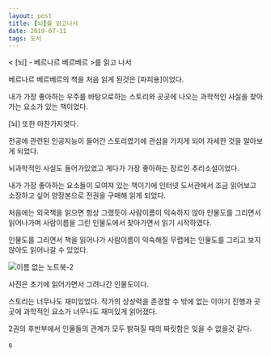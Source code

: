 ```yaml
---
layout: post
title: [뇌]를 읽고나서
date: 2019-07-11
tags: 도서
---
```



< [뇌] - 베르나르 베르베르 >를 읽고 나서

베르나르 베르베르의 책을 처음 읽게 된것은 [파피용]이었다.


내가 가장 좋아하는 우주를 바탕으로하는 스토리와 곳곳에 나오는 과학적인 사실을 찾아가는 요소가 있는 책이었다. 


[뇌] 또한 마찬가지엿다.


전공에 관련된 인공지능이 들어간 스토리였기에 관심을 가지게 되어 자세한 것을 알아보게 되었다. 


뇌과학적인 사실도 들어가있었고 게다가 가장 좋아하는 장르인 추리소설이었다.


내가 가장 좋아하는 요소들이 모여져 있는 책이기에 인터넷 도서관에서 조금 읽어보고 소장하고 싶어 양장본으로 전권을 구매해 읽게 되었다.


처음에는 외국책을 읽으면 항상 그랬듯이 사람이름이 익숙하지 않아 인물도를 그리면서 읽어나가며 사람이름을 그린 인물도에서 찾아가면서 읽기 시작하였다.


인물도를 그리면서 책을 읽어나가 사람이름이 익숙해질 무렵에는 인물도를 그리고 보지 않아도 읽어나갈 수 있었다.


![이름 없는 노트북-2](https://user-images.githubusercontent.com/42561360/61258034-8f30d100-a7ae-11e9-8f13-4458b1a37865.jpg)

사진은 초기에 읽어가면서 그려나간 인물도이다.


스토리는 너무나도 재미있었다. 작가의 상상력을 존경할 수 밖에 없는 이야기 진행과 곳곳에 과학적인 요소가 너무나도 재미있게 읽어졌다.


2권의 후반부에서 인물들의 관계가 모두 밝혀질 때의 짜릿함은 잊을 수 없을것 같다.

s
